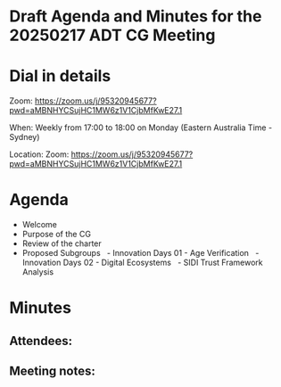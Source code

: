 # Draft Agenda and Minutes for the 20250217 ADT CG Meeting


# Dial in details

Zoom: https://zoom.us/j/95320945677?pwd=aMBNHYCSujHC1MW6z1V1CjbMfKwE27.1

When: Weekly from 17:00 to 18:00 on Monday (Eastern Australia Time - Sydney)

Location: Zoom: https://zoom.us/j/95320945677?pwd=aMBNHYCSujHC1MW6z1V1CjbMfKwE27.1


# Agenda

- Welcome
- Purpose of the CG
- Review of the charter
- Proposed Subgroups
  - Innovation Days 01 - Age Verification
  - Innovation Days 02 - Digital Ecosystems
  - SIDI Trust Framework Analysis


# Minutes

## Attendees:


## Meeting notes:

